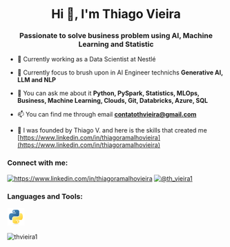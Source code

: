 <h1 align="center">Hi 👋, I'm Thiago Vieira</h1>
<h3 align="center">Passionate to solve business problem using AI, Machine Learning and Statistic </h3>

- 🔭 Currently working as a Data Scientist at Nestlé

- 🌱 Currently focus to brush upon in AI Engineer technichs **Generative AI, LLM and NLP**

- 💬 You can ask me about it **Python, PySpark, Statistics, MLOps, Business, Machine Learning, Clouds, Git, Databricks, Azure,  SQL**

- 📫 You can find me through email **contatothvieira@gmail.com**

- 📄 I was founded by Thiago V. and here is the skills that created me [https://www.linkedin.com/in/thiagoramalhovieira](https://www.linkedin.com/in/thiagoramalhovieira)

<h3 align="left">Connect with me:</h3>
<p align="left">
<a href="https://linkedin.com/in/https://www.linkedin.com/in/thiagoramalhovieira" target="blank"><img align="center" src="https://raw.githubusercontent.com/rahuldkjain/github-profile-readme-generator/master/src/images/icons/Social/linked-in-alt.svg" alt="https://www.linkedin.com/in/thiagoramalhovieira" height="30" width="40" /></a>
<a href="https://instagram.com/@th_vieira1" target="blank"><img align="center" src="https://raw.githubusercontent.com/rahuldkjain/github-profile-readme-generator/master/src/images/icons/Social/instagram.svg" alt="@th_vieira1" height="30" width="40" /></a>
</p>

<h3 align="left">Languages and Tools:</h3>
<p align="left"> <a href="https://www.python.org" target="_blank" rel="noreferrer"> <img src="https://raw.githubusercontent.com/devicons/devicon/master/icons/python/python-original.svg" alt="python" width="40" height="40"/> </a> </p>

<p><img align="center" src="https://github-readme-stats.vercel.app/api/top-langs?username=thvieira1&show_icons=true&locale=en&layout=compact" alt="thvieira1" /></p>


<!---
- 👋 Oi, eu me chamo Thiago Ramalho Vieira, mas pode me chamar de @thvieira1
- 👀 I’m interested in ...
- 🌱 I’m currently learning ...
- 💞️ I’m looking to collaborate on ...
- 📫 How to reach me ...

<!---
thvieira1/thvieira1 is a ✨ special ✨ repository because its `README.md` (this file) appears on your GitHub profile.
You can click the Preview link to take a look at your changes.
--->
